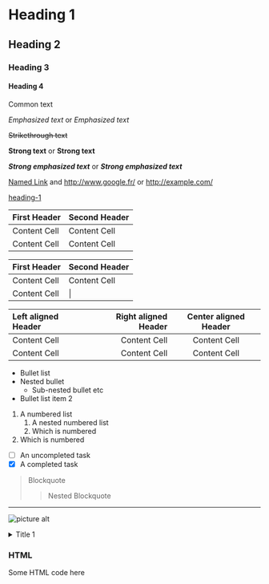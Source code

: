 # Heading 1 #

## Heading 2 ##

### Heading 3 ###

#### Heading 4 ####

Common text

_Emphasized text_ or *Emphasized text*

~~Strikethrough text~~

__Strong text__ or **Strong text**

___Strong emphasized text___ or ***Strong emphasized text***

[Named Link](http://www.google.fr/ "Named link title") and http://www.google.fr/ or <http://example.com/>

[heading-1](#heading-1 "Goto heading-1")

First Header  | Second Header
------------- | -------------
Content Cell  | Content Cell
Content Cell  | Content Cell

First Header  | Second Header
------------- | -------------
Content Cell  | Content Cell
Content Cell  |  \| 

Left aligned Header | Right aligned Header | Center aligned Header
| :--- | ---: | :---:
Content Cell  | Content Cell | Content Cell
Content Cell  | Content Cell | Content Cell

* Bullet list
* Nested bullet
  * Sub-nested bullet etc
* Bullet list item 2

1. A numbered list
   1. A nested numbered list
   2. Which is numbered
2. Which is numbered

- [ ] An uncompleted task
- [x] A completed task

> Blockquote
>> Nested Blockquote

- - - -

![picture alt](http://via.placeholder.com/200x150 "Title is optional")

<details>
  <summary>Title 1</summary>
  <p>Content 1 Content 1 Content 1 Content 1 Content 1</p>
</details>

<h3>HTML</h3>
<p> Some HTML code here </p>


